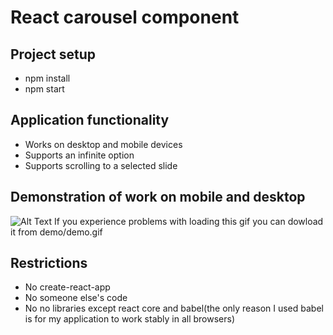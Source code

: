 # React carousel component

## Project setup
* npm install
* npm start

## Application functionality

* Works on desktop and mobile devices
* Supports an infinite option
* Supports scrolling to a selected slide

## Demonstration of work on mobile and desktop

![Alt Text](demo/demo.gif)
If you experience problems with loading this gif you can dowload it from demo/demo.gif


## Restrictions
* No create-react-app
* No someone else's code
* No no libraries except react core and babel(the only reason I used babel is for my application to work stably in all browsers)
